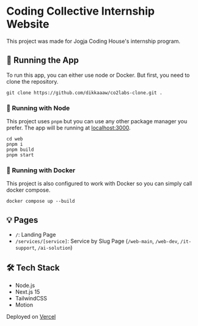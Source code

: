 # Coding Collective Internship Website

This project was made for Jogja Coding House's internship program.

## 🚗 Running the App

To run this app, you can either use node or Docker. But first, you need to clone the repository.

```
git clone https://github.com/dikkaaaw/co2labs-clone.git .
```

### 🌿 Running with Node

This project uses `pnpm` but you can use any other package manager you prefer. The app will be running at [localhost:3000](http://localhost:3000).

```
cd web
pnpm i
pnpm build
pnpm start
```

### 🫙 Running with Docker

This project is also configured to work with Docker so you can simply call docker compose.

```
docker compose up --build
```

## 💡 Pages

-   `/`: Landing Page
-   `/services/[service]`: Service by Slug Page (`/web-main`, `/web-dev`, `/it-support`, `/ai-solution`)

## 🛠️ Tech Stack

-   Node.js
-   Next.js 15
-   TailwindCSS
-   Motion

Deployed on [Vercel](https://vercel.com)
